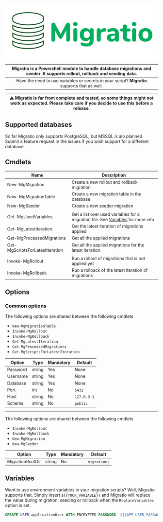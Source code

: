 ![header-image](./images/header.png)

| Migratio is a Powershell module to handle database migrations and seeder. It supports rollout, rollback and seeding data. |
| :-----------------------------------------------------------------------------------------------------------------------: |
|               Have the need to use variables or secrets in your script? **Migratio** supports that as well.               |

| ⚠️ Migratio is far from complete and tested, so some things might not work as expected. Please take care if you decide to use this before a release. |
| :--------------------------------------------------------------------------------------------------------------------------------------------------: |

## Supported databases

So far Migratio only supports PostgreSQL, but MSSQL is alo planned. Submit a feature request in the issues if you wish support for a different database.

## Cmdlets

| Name                            | Description                                                                                     |
| ------------------------------- | ----------------------------------------------------------------------------------------------- |
| New-MgMigration                 | Create a new rollout and rollback migration                                                     |
| New-MgMigrationTable            | Create a new migration table in the database                                                    |
| New-MgSeeder                    | Create a new seeder migration                                                                   |
|                                 |                                                                                                 |
| Get-MgUsedVariables             | Get a list over used variables for a migration file. See [Variables](##Variables) for more info |
| Get-MgLatestIteration           | Get the latest iteration of migrations applied                                                  |
| Get-MgProcessedMigrations       | Get all the applied migrations                                                                  |
| Get-MgScriptsForLatestIteration | Get all the applied migrations for the latest iteration                                         |
|                                 |                                                                                                 |
| Invoke-MgRollout                | Run a rollout of migrations that is not applied yet                                             |
| Invoke-MgRollback               | Run a rollback of the latest iteration of migrations                                            |

## Options

### Common options

The following options are shared between the following cmdlets

- `New-MgMigrationTable`
- `Invoke-MgRollout`
- `Invoke-MgRollback`
- `Get-MgLatestIteration`
- `Get-MgProcessedMigrations`
- `Get-MgScriptsForLatestIteration`

| Option   | Type   | Mandatory | Default     |
| -------- | ------ | --------- | ----------- |
| Password | string | Yes       | None        |
| Username | string | Yes       | None        |
| Database | string | Yes       | None        |
| Port     | int    | No        | `5432`      |
| Host     | string | No        | `127.0.0.1` |
| Schema   | string | No        | `public`    |

---

The following options are shared between the following cmdlets

- `Invoke-MgRollout`
- `Invoke-MgRollback`
- `New-MgMigration`
- `New-MgSeeder`

| Option           | Type   | Mandatory | Default      |
| ---------------- | ------ | --------- | ------------ |
| MigrationRootDir | string | No        | `migrations` |

## Variables

Want to use environment variables in your migration scripts? Well, Migratio supports that. Simply insert `${{YOUR_VARIABLE}}` and Migratio will replace the value during migration, seeding or rollback when the `ReplaceVariables` option is set.

```sql
CREATE USER applicationUser WITH ENCRYPTED PASSWORD '${{APP_USER_PASSWORD}}';
```
